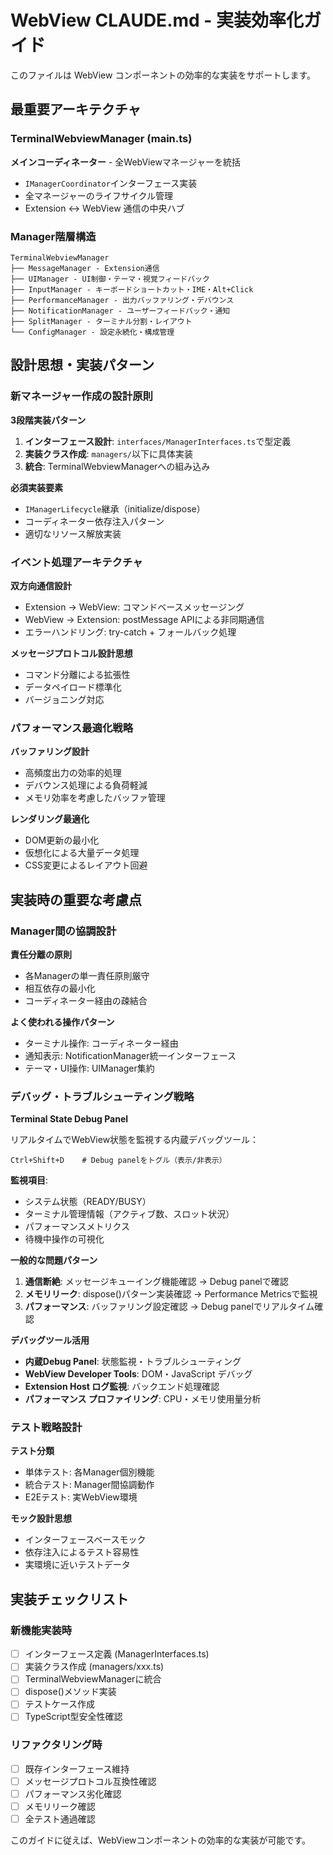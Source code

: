 # WebView CLAUDE.md - 実装効率化ガイド

このファイルは WebView コンポーネントの効率的な実装をサポートします。

## 最重要アーキテクチャ

### TerminalWebviewManager (main.ts)

**メインコーディネーター** - 全WebViewマネージャーを統括

- `IManagerCoordinator`インターフェース実装
- 全マネージャーのライフサイクル管理
- Extension ↔ WebView 通信の中央ハブ

### Manager階層構造

```
TerminalWebviewManager
├── MessageManager - Extension通信
├── UIManager - UI制御・テーマ・視覚フィードバック
├── InputManager - キーボードショートカット・IME・Alt+Click
├── PerformanceManager - 出力バッファリング・デバウンス
├── NotificationManager - ユーザーフィードバック・通知
├── SplitManager - ターミナル分割・レイアウト
└── ConfigManager - 設定永続化・構成管理
```

## 設計思想・実装パターン

### 新マネージャー作成の設計原則

**3段階実装パターン**

1. **インターフェース設計**: `interfaces/ManagerInterfaces.ts`で型定義
2. **実装クラス作成**: `managers/`以下に具体実装
3. **統合**: TerminalWebviewManagerへの組み込み

**必須実装要素**

- `IManagerLifecycle`継承（initialize/dispose）
- コーディネーター依存注入パターン
- 適切なリソース解放実装

### イベント処理アーキテクチャ

**双方向通信設計**

- Extension → WebView: コマンドベースメッセージング
- WebView → Extension: postMessage APIによる非同期通信
- エラーハンドリング: try-catch + フォールバック処理

**メッセージプロトコル設計思想**

- コマンド分離による拡張性
- データペイロード標準化
- バージョニング対応

### パフォーマンス最適化戦略

**バッファリング設計**

- 高頻度出力の効率的処理
- デバウンス処理による負荷軽減
- メモリ効率を考慮したバッファ管理

**レンダリング最適化**

- DOM更新の最小化
- 仮想化による大量データ処理
- CSS変更によるレイアウト回避

## 実装時の重要な考慮点

### Manager間の協調設計

**責任分離の原則**

- 各Managerの単一責任原則厳守
- 相互依存の最小化
- コーディネーター経由の疎結合

**よく使われる操作パターン**

- ターミナル操作: コーディネーター経由
- 通知表示: NotificationManager統一インターフェース
- テーマ・UI操作: UIManager集約

### デバッグ・トラブルシューティング戦略

**Terminal State Debug Panel**

リアルタイムでWebView状態を監視する内蔵デバッグツール：

```
Ctrl+Shift+D    # Debug panelをトグル（表示/非表示）
```

**監視項目**:

- システム状態（READY/BUSY）
- ターミナル管理情報（アクティブ数、スロット状況）
- パフォーマンスメトリクス
- 待機中操作の可視化

**一般的な問題パターン**

1. **通信断絶**: メッセージキューイング機能確認 → Debug panelで確認
2. **メモリリーク**: dispose()パターン実装確認 → Performance Metricsで監視
3. **パフォーマンス**: バッファリング設定確認 → Debug panelでリアルタイム確認

**デバッグツール活用**

- **内蔵Debug Panel**: 状態監視・トラブルシューティング
- **WebView Developer Tools**: DOM・JavaScript デバッグ
- **Extension Host ログ監視**: バックエンド処理確認
- **パフォーマンス プロファイリング**: CPU・メモリ使用量分析

### テスト戦略設計

**テスト分類**

- 単体テスト: 各Manager個別機能
- 統合テスト: Manager間協調動作
- E2Eテスト: 実WebView環境

**モック設計思想**

- インターフェースベースモック
- 依存注入によるテスト容易性
- 実環境に近いテストデータ

## 実装チェックリスト

### 新機能実装時

- [ ] インターフェース定義 (ManagerInterfaces.ts)
- [ ] 実装クラス作成 (managers/xxx.ts)
- [ ] TerminalWebviewManagerに統合
- [ ] dispose()メソッド実装
- [ ] テストケース作成
- [ ] TypeScript型安全性確認

### リファクタリング時

- [ ] 既存インターフェース維持
- [ ] メッセージプロトコル互換性確認
- [ ] パフォーマンス劣化確認
- [ ] メモリリーク確認
- [ ] 全テスト通過確認

このガイドに従えば、WebViewコンポーネントの効率的な実装が可能です。
